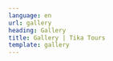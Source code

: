 ```yaml
---
language: en
url: gallery
heading: Gallery
title: Gallery | Tika Tours
template: gallery
---
```

<div class="row content-row"><!-- 907 (0)-->

</div>
